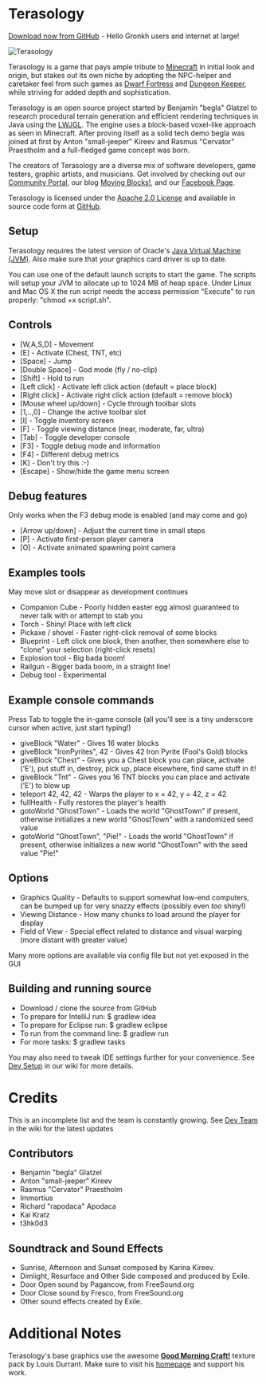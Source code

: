 Terasology
==========

[Download now from GitHub](https://github.com/MovingBlocks/Terasology/downloads) - Hello Gronkh users and internet at large!

![Terasology](https://github.com/MovingBlocks/Terasology/raw/develop/src/main/resources/org/terasology/data/textures/loadingBackground.png "Terasology")

Terasology is a game that pays ample tribute to [Minecraft](http://www.minecraft.net) in initial look and origin, but stakes out its own niche by adopting the NPC-helper and caretaker feel from such games as [Dwarf Fortress](http://www.bay12games.com/dwarves) and [Dungeon Keeper](http://en.wikipedia.org/wiki/Dungeon_Keeper), while striving for added depth and sophistication.

Terasology is an open source project started by Benjamin "begla" Glatzel to research procedural terrain generation and efficient rendering techniques in Java using the [LWJGL](http://lwjgl.org). The engine uses a block-based voxel-like approach as seen in Minecraft. After proving itself as a solid tech demo begla was joined at first by Anton "small-jeeper" Kireev and Rasmus "Cervator" Praestholm and a full-fledged game concept was born.

The creators of Terasology are a diverse mix of software developers, game testers, graphic artists, and musicians. Get involved by checking out our [Community Portal](http://forum.movingblocks.net/index.php), our blog [Moving Blocks!](http://blog.movingblocks.net), and our [Facebook Page](http://www.facebook.com/pages/Blockmania/248329655219905).

Terasology is licensed under the [Apache 2.0 License](http://www.apache.org/licenses/LICENSE-2.0.html) and available in source code form at [GitHub](https://github.com/MovingBlocks/Terasology).

Setup
-----

Terasology requires the latest version of Oracle's [Java Virtual Machine (JVM)](http://www.java.com/de/download/). Also make sure that your graphics card driver is up to date.

You can use one of the default launch scripts to start the game. The scripts will setup your JVM to allocate up to 1024 MB of heap space. Under Linux and Mac OS X the run script needs the access permission "Execute" to run properly: "chmod +x script.sh".

Controls
--------

* [W,A,S,D]               - Movement
* [E]                     - Activate (Chest, TNT, etc)
* [Space]                 - Jump
* [Double Space]          - God mode (fly / no-clip)
* [Shift]                 - Hold to run
* [Left click]            - Activate left click action (default = place block)
* [Right click]           - Activate right click action (default = remove block)
* [Mouse wheel up/down]   - Cycle through toolbar slots
* [1,..,0]                - Change the active toolbar slot
* [I]                     - Toggle inventory screen
* [F]                     - Toggle viewing distance (near, moderate, far, ultra)
* [Tab]                   - Toggle developer console
* [F3]                    - Toggle debug mode and information
* [F4]                    - Different debug metrics
* [K]                     - Don't try this :-)
* [Escape]                - Show/hide the game menu screen

Debug features 
------------------------

Only works when the F3 debug mode is enabled (and may come and go)

* [Arrow up/down]         - Adjust the current time in small steps
* [P]                     - Activate first-person player camera
* [O]                     - Activate animated spawning point camera

Examples tools 
------------------------

May move slot or disappear as development continues

* Companion Cube          - Poorly hidden easter egg almost guaranteed to never talk with or attempt to stab you
* Torch                   - Shiny! Place with left click
* Pickaxe / shovel        - Faster right-click removal of some blocks
* Blueprint               - Left click one block, then another, then somewhere else to "clone" your selection (right-click resets)
* Explosion tool          - Big bada boom!
* Railgun                 - Bigger bada boom, in a straight line!
* Debug tool              - Experimental

Example console commands 
------------------------

Press Tab to toggle the in-game console (all you'll see is a tiny underscore cursor when active, just start typing!)

* giveBlock "Water"                 - Gives 16 water blocks
* giveBlock "IronPyrites", 42       - Gives 42 Iron Pyrite (Fool's Gold) blocks
* giveBlock "Chest"                 - Gives you a Chest block you can place, activate ('E'), put stuff in, destroy, pick up, place elsewhere, find same stuff in it!
* giveBlock "Tnt"                   - Gives you 16 TNT blocks you can place and activate ('E') to blow up
* teleport 42, 42, 42               - Warps the player to x = 42, y = 42, z = 42
* fullHealth                        - Fully restores the player's health
* gotoWorld "GhostTown"             - Loads the world "GhostTown" if present, otherwise initializes a new world "GhostTown" with a randomized seed value
* gotoWorld "GhostTown", "Pie!"     - Loads the world "GhostTown" if present, otherwise initializes a new world "GhostTown" with the seed value "Pie!"

Options
------------------------

* Graphics Quality        - Defaults to support somewhat low-end computers, can be bumped up for very snazzy effects (possibly even _too_ shiny!)
* Viewing Distance        - How many chunks to load around the player for display
* Field of View           - Special effect related to distance and visual warping (more distant with greater value)

Many more options are available via config file but not yet exposed in the GUI

Building and running source
------------------------

*  Download / clone the source from GitHub
*  To prepare for IntelliJ run: $ gradlew idea
*  To prepare for Eclipse run: $ gradlew eclipse
*  To run from the command line: $ gradlew run
*  For more tasks: $ gradlew tasks

You may also need to tweak IDE settings further for your convenience. See [Dev Setup](http://wiki.movingblocks.net/bin/view/Main/DevSetup) in our wiki for more details.

Credits
=======

This is an incomplete list and the team is constantly growing. See [Dev Team](http://wiki.movingblocks.net/bin/view/Main/DevTeam) in the wiki for the latest updates

Contributors
---------

* Benjamin "begla" Glatzel
* Anton "small-jeeper" Kireev
* Rasmus "Cervator" Praestholm
* Immortius
* Richard "rapodaca" Apodaca
* Kai Kratz
* t3hk0d3

Soundtrack and Sound Effects
----------

* Sunrise, Afternoon and Sunset composed by Karina Kireev.
* Dimlight, Resurface and Other Side composed and produced by Exile.
* Door Open sound by Pagancow, from FreeSound.org
* Door Close sound by Fresco, from FreeSound.org
* Other sound effects created by Exile.

Additional Notes
================

Terasology's base graphics use the awesome <strong><a href="http://www.carrotcakestudios.co.uk/gmcraft/">Good Morning Craft!</a></strong> texture pack by Louis Durrant. Make sure to visit his <a href="http://www.carrotcakestudios.co.uk/">homepage</a> and support his work.
